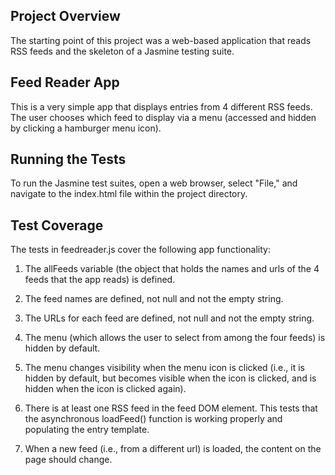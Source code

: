 ## Project Overview

The starting point of this project was a web-based application that reads RSS feeds and the skeleton of a Jasmine testing suite. 

## Feed Reader App

This is a very simple app that displays entries from 4 different RSS feeds. The user chooses which feed to display via a menu (accessed and hidden by clicking a hamburger menu icon).


## Running the Tests

To run the Jasmine test suites, open a web browser, select "File," and navigate to the index.html file within the project directory.

## Test Coverage

The tests in feedreader.js cover the following app functionality:

1. The allFeeds variable (the object that holds the names and urls of the 4 feeds that the app reads) is defined.

2. The feed names are defined, not null and not the empty string.

3. The URLs for each feed are defined, not null and not the empty string.

4. The menu (which allows the user to select from among the four feeds) is hidden by default.

5. The menu changes visibility when the menu icon is clicked (i.e., it is hidden by default, but becomes visible when the icon is clicked, and is hidden when the icon is clicked again).

6. There is at least one RSS feed in the feed DOM element. This tests that the asynchronous loadFeed() function is working properly and populating the entry template.

7. When a new feed (i.e., from a different url) is loaded, the content on the page should change.
